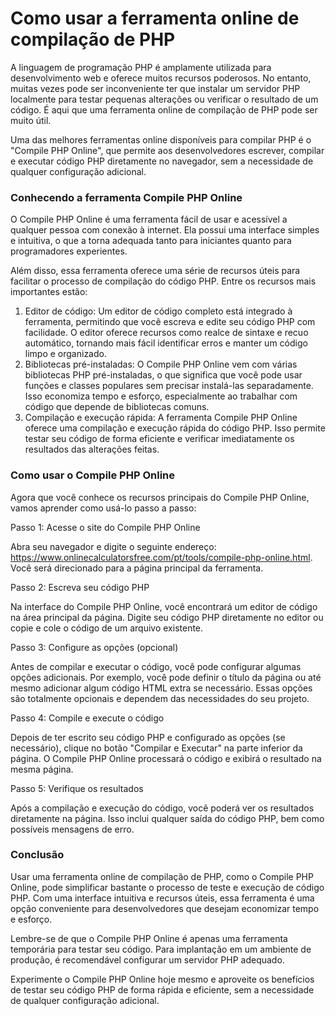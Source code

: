 Como usar a ferramenta online de compilação de PHP
==================================================

A linguagem de programação PHP é amplamente utilizada para desenvolvimento web e oferece muitos recursos poderosos. No entanto, muitas vezes pode ser inconveniente ter que instalar um servidor PHP localmente para testar pequenas alterações ou verificar o resultado de um código. É aqui que uma ferramenta online de compilação de PHP pode ser muito útil.

Uma das melhores ferramentas online disponíveis para compilar PHP é o "Compile PHP Online", que permite aos desenvolvedores escrever, compilar e executar código PHP diretamente no navegador, sem a necessidade de qualquer configuração adicional.

### Conhecendo a ferramenta Compile PHP Online

O Compile PHP Online é uma ferramenta fácil de usar e acessível a qualquer pessoa com conexão à internet. Ela possui uma interface simples e intuitiva, o que a torna adequada tanto para iniciantes quanto para programadores experientes.

Além disso, essa ferramenta oferece uma série de recursos úteis para facilitar o processo de compilação do código PHP. Entre os recursos mais importantes estão:

1. Editor de código: Um editor de código completo está integrado à ferramenta, permitindo que você escreva e edite seu código PHP com facilidade. O editor oferece recursos como realce de sintaxe e recuo automático, tornando mais fácil identificar erros e manter um código limpo e organizado.
2. Bibliotecas pré-instaladas: O Compile PHP Online vem com várias bibliotecas PHP pré-instaladas, o que significa que você pode usar funções e classes populares sem precisar instalá-las separadamente. Isso economiza tempo e esforço, especialmente ao trabalhar com código que depende de bibliotecas comuns.
3. Compilação e execução rápida: A ferramenta Compile PHP Online oferece uma compilação e execução rápida do código PHP. Isso permite testar seu código de forma eficiente e verificar imediatamente os resultados das alterações feitas.

### Como usar o Compile PHP Online

Agora que você conhece os recursos principais do Compile PHP Online, vamos aprender como usá-lo passo a passo:

Passo 1: Acesse o site do Compile PHP Online

Abra seu navegador e digite o seguinte endereço: <https://www.onlinecalculatorsfree.com/pt/tools/compile-php-online.html>. Você será direcionado para a página principal da ferramenta.

Passo 2: Escreva seu código PHP

Na interface do Compile PHP Online, você encontrará um editor de código na área principal da página. Digite seu código PHP diretamente no editor ou copie e cole o código de um arquivo existente.

Passo 3: Configure as opções (opcional)

Antes de compilar e executar o código, você pode configurar algumas opções adicionais. Por exemplo, você pode definir o título da página ou até mesmo adicionar algum código HTML extra se necessário. Essas opções são totalmente opcionais e dependem das necessidades do seu projeto.

Passo 4: Compile e execute o código

Depois de ter escrito seu código PHP e configurado as opções (se necessário), clique no botão "Compilar e Executar" na parte inferior da página. O Compile PHP Online processará o código e exibirá o resultado na mesma página.

Passo 5: Verifique os resultados

Após a compilação e execução do código, você poderá ver os resultados diretamente na página. Isso inclui qualquer saída do código PHP, bem como possíveis mensagens de erro.

### Conclusão

Usar uma ferramenta online de compilação de PHP, como o Compile PHP Online, pode simplificar bastante o processo de teste e execução de código PHP. Com uma interface intuitiva e recursos úteis, essa ferramenta é uma opção conveniente para desenvolvedores que desejam economizar tempo e esforço.

Lembre-se de que o Compile PHP Online é apenas uma ferramenta temporária para testar seu código. Para implantação em um ambiente de produção, é recomendável configurar um servidor PHP adequado.

Experimente o Compile PHP Online hoje mesmo e aproveite os benefícios de testar seu código PHP de forma rápida e eficiente, sem a necessidade de qualquer configuração adicional.